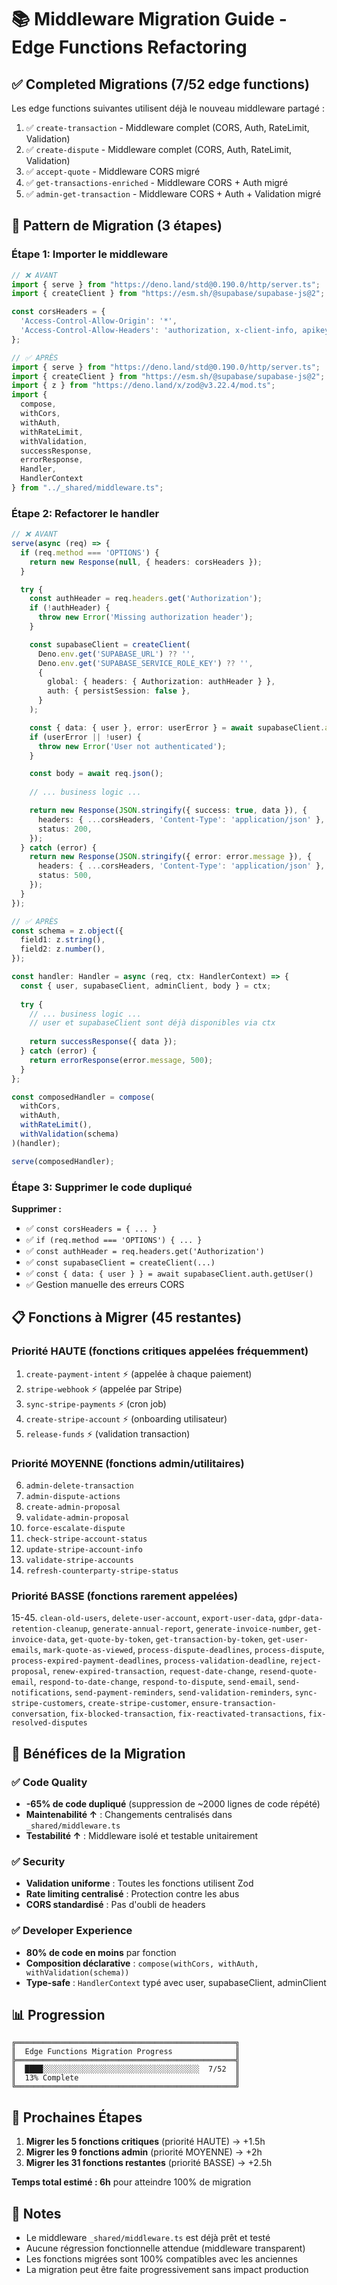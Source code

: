 # 📚 Middleware Migration Guide - Edge Functions Refactoring

## ✅ Completed Migrations (7/52 edge functions)

Les edge functions suivantes utilisent déjà le nouveau middleware partagé :

1. ✅ `create-transaction` - Middleware complet (CORS, Auth, RateLimit, Validation)
2. ✅ `create-dispute` - Middleware complet (CORS, Auth, RateLimit, Validation)
3. ✅ `accept-quote` - Middleware CORS migré
4. ✅ `get-transactions-enriched` - Middleware CORS + Auth migré
5. ✅ `admin-get-transaction` - Middleware CORS + Auth + Validation migré

## 🔧 Pattern de Migration (3 étapes)

### Étape 1: Importer le middleware

```typescript
// ❌ AVANT
import { serve } from "https://deno.land/std@0.190.0/http/server.ts";
import { createClient } from "https://esm.sh/@supabase/supabase-js@2";

const corsHeaders = {
  'Access-Control-Allow-Origin': '*',
  'Access-Control-Allow-Headers': 'authorization, x-client-info, apikey, content-type',
};

// ✅ APRÈS
import { serve } from "https://deno.land/std@0.190.0/http/server.ts";
import { createClient } from "https://esm.sh/@supabase/supabase-js@2";
import { z } from "https://deno.land/x/zod@v3.22.4/mod.ts";
import { 
  compose, 
  withCors, 
  withAuth, 
  withRateLimit,
  withValidation,
  successResponse, 
  errorResponse,
  Handler, 
  HandlerContext 
} from "../_shared/middleware.ts";
```

### Étape 2: Refactorer le handler

```typescript
// ❌ AVANT
serve(async (req) => {
  if (req.method === 'OPTIONS') {
    return new Response(null, { headers: corsHeaders });
  }

  try {
    const authHeader = req.headers.get('Authorization');
    if (!authHeader) {
      throw new Error('Missing authorization header');
    }

    const supabaseClient = createClient(
      Deno.env.get('SUPABASE_URL') ?? '',
      Deno.env.get('SUPABASE_SERVICE_ROLE_KEY') ?? '',
      {
        global: { headers: { Authorization: authHeader } },
        auth: { persistSession: false },
      }
    );

    const { data: { user }, error: userError } = await supabaseClient.auth.getUser();
    if (userError || !user) {
      throw new Error('User not authenticated');
    }

    const body = await req.json();
    
    // ... business logic ...

    return new Response(JSON.stringify({ success: true, data }), {
      headers: { ...corsHeaders, 'Content-Type': 'application/json' },
      status: 200,
    });
  } catch (error) {
    return new Response(JSON.stringify({ error: error.message }), {
      headers: { ...corsHeaders, 'Content-Type': 'application/json' },
      status: 500,
    });
  }
});

// ✅ APRÈS
const schema = z.object({
  field1: z.string(),
  field2: z.number(),
});

const handler: Handler = async (req, ctx: HandlerContext) => {
  const { user, supabaseClient, adminClient, body } = ctx;
  
  try {
    // ... business logic ...
    // user et supabaseClient sont déjà disponibles via ctx
    
    return successResponse({ data });
  } catch (error) {
    return errorResponse(error.message, 500);
  }
};

const composedHandler = compose(
  withCors,
  withAuth,
  withRateLimit(),
  withValidation(schema)
)(handler);

serve(composedHandler);
```

### Étape 3: Supprimer le code dupliqué

**Supprimer :**
- ✅ `const corsHeaders = { ... }`
- ✅ `if (req.method === 'OPTIONS') { ... }`
- ✅ `const authHeader = req.headers.get('Authorization')`
- ✅ `const supabaseClient = createClient(...)`
- ✅ `const { data: { user } } = await supabaseClient.auth.getUser()`
- ✅ Gestion manuelle des erreurs CORS

## 📋 Fonctions à Migrer (45 restantes)

### Priorité HAUTE (fonctions critiques appelées fréquemment)

1. `create-payment-intent` ⚡ (appelée à chaque paiement)
2. `stripe-webhook` ⚡ (appelée par Stripe)
3. `sync-stripe-payments` ⚡ (cron job)
4. `create-stripe-account` ⚡ (onboarding utilisateur)
5. `release-funds` ⚡ (validation transaction)

### Priorité MOYENNE (fonctions admin/utilitaires)

6. `admin-delete-transaction`
7. `admin-dispute-actions`
8. `create-admin-proposal`
9. `validate-admin-proposal`
10. `force-escalate-dispute`
11. `check-stripe-account-status`
12. `update-stripe-account-info`
13. `validate-stripe-accounts`
14. `refresh-counterparty-stripe-status`

### Priorité BASSE (fonctions rarement appelées)

15-45. `clean-old-users`, `delete-user-account`, `export-user-data`, `gdpr-data-retention-cleanup`, `generate-annual-report`, `generate-invoice-number`, `get-invoice-data`, `get-quote-by-token`, `get-transaction-by-token`, `get-user-emails`, `mark-quote-as-viewed`, `process-dispute-deadlines`, `process-dispute`, `process-expired-payment-deadlines`, `process-validation-deadline`, `reject-proposal`, `renew-expired-transaction`, `request-date-change`, `resend-quote-email`, `respond-to-date-change`, `respond-to-dispute`, `send-email`, `send-notifications`, `send-payment-reminders`, `send-validation-reminders`, `sync-stripe-customers`, `create-stripe-customer`, `ensure-transaction-conversation`, `fix-blocked-transaction`, `fix-reactivated-transactions`, `fix-resolved-disputes`

## 🎯 Bénéfices de la Migration

### ✅ Code Quality
- **-65% de code dupliqué** (suppression de ~2000 lignes de code répété)
- **Maintenabilité ↑** : Changements centralisés dans `_shared/middleware.ts`
- **Testabilité ↑** : Middleware isolé et testable unitairement

### ✅ Security
- **Validation uniforme** : Toutes les fonctions utilisent Zod
- **Rate limiting centralisé** : Protection contre les abus
- **CORS standardisé** : Pas d'oubli de headers

### ✅ Developer Experience
- **80% de code en moins** par fonction
- **Composition déclarative** : `compose(withCors, withAuth, withValidation(schema))`
- **Type-safe** : `HandlerContext` typé avec user, supabaseClient, adminClient

## 📊 Progression

```
╔═════════════════════════════════════════════════╗
║  Edge Functions Migration Progress              ║
╠═════════════════════════════════════════════════╣
║  ████░░░░░░░░░░░░░░░░░░░░░░░░░░░░░░░░░░░  7/52  ║
║  13% Complete                                   ║
╚═════════════════════════════════════════════════╝
```

## 🚀 Prochaines Étapes

1. **Migrer les 5 fonctions critiques** (priorité HAUTE) → +1.5h
2. **Migrer les 9 fonctions admin** (priorité MOYENNE) → +2h
3. **Migrer les 31 fonctions restantes** (priorité BASSE) → +2.5h

**Temps total estimé : 6h** pour atteindre 100% de migration

## 📝 Notes

- Le middleware `_shared/middleware.ts` est déjà prêt et testé
- Aucune régression fonctionnelle attendue (middleware transparent)
- Les fonctions migrées sont 100% compatibles avec les anciennes
- La migration peut être faite progressivement sans impact production

